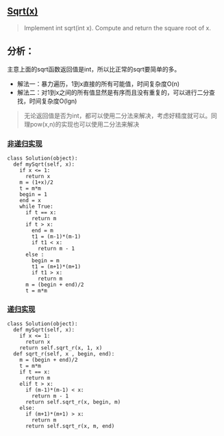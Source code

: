 ## [Sqrt(x)](https://leetcode.com/problems/sqrtx/#/description)

>Implement int sqrt(int x).
>Compute and return the square root of x.

## 分析：
主意上面的sqrt函数返回值是int，所以比正常的sqrt要简单的多。

- 解法一：暴力遍历，1到x直接的所有可能值，时间复杂度O(n)
- 解法二：对1到x之间的所有值显然是有序而且没有重复的，可以进行二分查找，时间复杂度O(lgn)

>无论返回值是否为int，都可以使用二分法来解决，考虑好精度就可以。同理pow(x,n)的实现也可以使用二分法来解决

### [非递归实现](./sourcecode/Sqrtx.py)
```
class Solution(object):
  def mySqrt(self, x):
    if x <= 1:
      return x
    m = (1+x)/2
    t = m*m
    begin = 1
    end = x
    while True:
      if t == x:
        return m
      if t > x:
        end = m
        t1 = (m-1)*(m-1)
        if t1 < x:
          return m - 1
      else :
        begin = m
        t1 = (m+1)*(m+1)
        if t1 > x:
          return m
      m = (begin + end)/2
      t = m*m 
```
### [递归实现](./sourcecode/Sqrtx_r.py)
```
class Solution(object):
  def mySqrt(self, x):
    if x <= 1:
      return x
    return self.sqrt_r(x, 1, x)
  def sqrt_r(self, x , begin, end):
    m = (begin + end)/2
    t = m*m
    if t == x:
      return m
    elif t > x:
      if (m-1)*(m-1) < x:
        return m - 1
      return self.sqrt_r(x, begin, m)
    else:
      if (m+1)*(m+1) > x:
        return m
      return self.sqrt_r(x, m, end)
```

